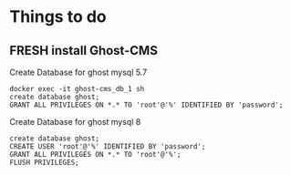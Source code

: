 # Things to do 

## FRESH install Ghost-CMS

Create Database for ghost mysql 5.7
```
docker exec -it ghost-cms_db_1 sh 
create database ghost;
GRANT ALL PRIVILEGES ON *.* TO 'root'@'%' IDENTIFIED BY 'password';
```

Create Database for ghost mysql 8
```
create database ghost;
CREATE USER 'root'@'%' IDENTIFIED BY 'password';
GRANT ALL PRIVILEGES ON *.* TO 'root'@'%';
FLUSH PRIVILEGES;
```